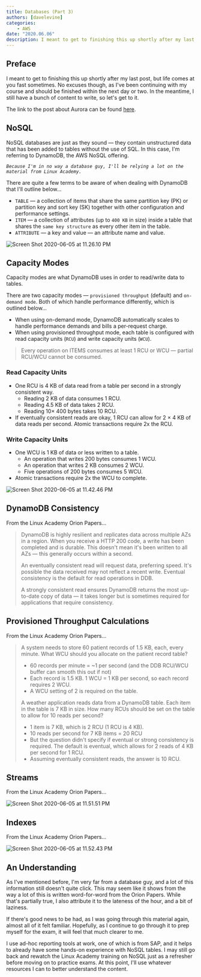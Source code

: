 ```yaml
---
title: Databases (Part 3)
authors: [davelevine]
categories:
    - AWS
date: "2020.06.06"
description: I meant to get to finishing this up shortly after my last post, but life comes at you fast sometimes. No excuses though, as I've been continuing with my course and should be finished within the next day or two. In the meantime, I still have a bunch of content to write, so let's get to it.
---
```


<!--markdownlint-disable-->

## Preface

I meant to get to finishing this up shortly after my last post, but life comes at you fast sometimes. No excuses though, as I've been continuing with my course and should be finished within the next day or two. In the meantime, I still have a bunch of content to write, so let's get to it.

<!-- more -->

The link to the post about Aurora can be found [here](../blog/databases-part-2).

## NoSQL

NoSQL databases are just as they sound — they contain unstructured data that has been added to tables without the use of SQL. In this case, I'm referring to DynamoDB, the AWS NoSQL offering.

_`Because I'm in no way a database guy, I'll be relying a lot on the material from Linux Academy.`_

There are quite a few terms to be aware of when dealing with DynamoDB that I'll outline below...

* `TABLE` — a collection of items that share the same partition key (PK) or partition key and sort key (SK) together with other configuration and performance settings.
* `ITEM` — a collection of attributes (up to `400 KB` in size) inside a table that shares the `same key structure` as every other item in the table.
* `ATTRIBUTE` — a key and value — an attribute name and value.

<Image src="https://cdn.levine.io/uploads/images/gallery/2022-09//06/Screen-Shot-2020-06-05-at-11.26.10-PM.png" alt="Screen Shot 2020-06-05 at 11.26.10 PM" />

## Capacity Modes

Capacity modes are what DynamoDB uses in order to read/write data to tables.

There are two capacity modes — `provisioned throughput` (default) and `on-demand mode`. Both of which handle performance differently, which is outlined below...

* When using on-demand mode, DynamoDB automatically scales to handle performance demands and bills a per-request charge.
* When using provisioned throughput mode, each table is configured with read capacity units (`RCU`) and write capacity units (`WCU`).

> Every operation on ITEMS consumes at least 1 RCU or WCU — partial RCU/WCU cannot be consumed.

### Read Capacity Units

* One RCU is 4 KB of data read from a table per second in a strongly consistent way.
  * Reading 2 KB of data consumes 1 RCU.
  * Reading 4.5 KB of data takes 2 RCU.
  * Reading 10× 400 bytes takes 10 RCU.
* If eventually consistent reads are okay, 1 RCU can allow for 2 × 4 KB of data reads per second. Atomic transactions require 2x the RCU.

### Write Capacity Units

* One WCU is 1 KB of data or less written to a table.
  * An operation that writes 200 bytes consumes 1 WCU.
  * An operation that writes 2 KB consumes 2 WCU.
  * Five operations of 200 bytes consumes 5 WCU.
* Atomic transactions require 2x the WCU to complete.

<Image src="https://cdn.levine.io/uploads/images/gallery/2022-09//06/Screen-Shot-2020-06-05-at-11.42.46-PM.png" alt="Screen Shot 2020-06-05 at 11.42.46 PM" />

## DynamoDB Consistency

From the Linux Academy Orion Papers...

> DynamoDB is highly resilient and replicates data across multiple AZs in a region. When you receive a HTTP 200 code, a write has been completed and is durable. This doesn't mean it's been written to all AZs — this generally occurs within a second.
>
> An eventually consistent read will request data, preferring speed. It's possible the data received may not reflect a recent write. Eventual consistency is the default for read operations in DDB.
>
> A strongly consistent read ensures DynamoDB returns the most up-to-date copy of data — it takes longer but is sometimes required for applications that require consistency.

## Provisioned Throughput Calculations

From the Linux Academy Orion Papers...

>A system needs to store 60 patient records of 1.5 KB, each, every minute. What WCU should you allocate on the patient record table?
>
>* 60 records per minute = ~1 per second (and the DDB RCU/WCU buffer can smooth this out if not)
>* Each record is 1.5 KB. 1 WCU = 1 KB per second, so each record requires 2 WCU.
>* A WCU setting of 2 is required on the table.
>
>A weather application reads data from a DynamoDB table. Each item in the table is 7 KB in size. How many RCUs should be set on the table to allow for 10 reads per second?
>
>* 1 item is 7 KB, which is 2 RCU (1 RCU is 4 KB).
>* 10 reads per second for 7 KB items = 20 RCU
>* But the question didn't specify if eventual or strong consistency is required. The default is eventual, which allows for 2 reads of 4 KB per second for 1 RCU.
>* Assuming eventually consistent reads, the answer is 10 RCU.

## Streams

From the Linux Academy Orion Papers...

<Image src="https://cdn.levine.io/uploads/images/gallery/2022-09//06/Screen-Shot-2020-06-05-at-11.51.51-PM.png" alt="Screen Shot 2020-06-05 at 11.51.51 PM" />

## Indexes

From the Linux Academy Orion Papers...

<Image src="https://cdn.levine.io/uploads/images/gallery/2022-09//06/Screen-Shot-2020-06-05-at-11.52.43-PM.png" alt="Screen Shot 2020-06-05 at 11.52.43 PM" />

## An Understanding

As I've mentioned before, I'm very far from a database guy, and a lot of this information still doesn't quite click. This may seem like it shows from the way a lot of this is written word-for-word from the Orion Papers. While that's partially true, I also attribute it to the lateness of the hour, and a bit of laziness.

If there's good news to be had, as I was going through this material again, almost all of it felt familiar. Hopefully, as I continue to go through it to prep myself for the exam, it will feel that much clearer to me.

I use ad-hoc reporting tools at work, one of which is from SAP, and it helps to already have some hands-on experience with NoSQL tables. I may still go back and rewatch the Linux Academy training on NoSQL just as a refresher before moving on to practice exams. At this point, I'll use whatever resources I can to better understand the content.
